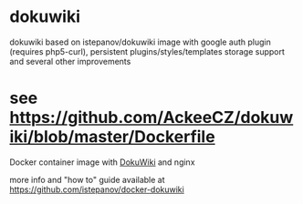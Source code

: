 # dokuwiki

dokuwiki based on istepanov/dokuwiki image with google auth plugin (requires php5-curl), persistent plugins/styles/templates storage support and several other improvements

see https://github.com/AckeeCZ/dokuwiki/blob/master/Dockerfile
==================

Docker container image with [DokuWiki](https://www.dokuwiki.org/dokuwiki) and nginx

more info and "how to" guide available at https://github.com/istepanov/docker-dokuwiki
